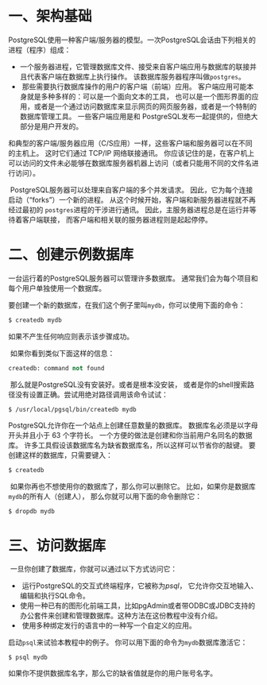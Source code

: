 # 一、架构基础

PostgreSQL使用一种客户端/服务器的模型。一次PostgreSQL会话由下列相关的进程（程序）组成：     

- ​       一个服务器进程，它管理数据库文件、接受来自客户端应用与数据库的联接并且代表客户端在数据库上执行操作。 该数据库服务器程序叫做`postgres`。             
- ​       那些需要执行数据库操作的用户的客户端（前端）应用。 客户端应用可能本身就是多种多样的：可以是一个面向文本的工具，  也可以是一个图形界面的应用，或者是一个通过访问数据库来显示网页的网页服务器，或者是一个特制的数据库管理工具。 一些客户端应用是和 PostgreSQL发布一起提供的，但绝大部分是用户开发的。      

   

​    和典型的客户端/服务器应用（C/S应用）一样，这些客户端和服务器可以在不同的主机上。 这时它们通过 TCP/IP 网络联接通讯。 你应该记住的是，在客户机上可以访问的文件未必能够在数据库服务器机器上访问（或者只能用不同的文件名进行访问）。   

​    PostgreSQL服务器可以处理来自客户端的多个并发请求。 因此，它为每个连接启动（“forks”）一个新的进程。 从这个时候开始，客户端和新服务器进程就不再经过最初的 `postgres`进程的干涉进行通讯。 因此，主服务器进程总是在运行并等待着客户端联接， 而客户端和相关联的服务器进程则是起起停停。



# 二、创建示例数据库

一台运行着的PostgreSQL服务器可以管理许多数据库。 通常我们会为每个项目和每个用户单独使用一个数据库。   

要创建一个新的数据库，在我们这个例子里叫`mydb`，你可以使用下面的命令：

```sql
$ createdb mydb
```

如果不产生任何响应则表示该步骤成功。

​    如果你看到类似下面这样的信息：

```sql
createdb: command not found
```

​    那么就是PostgreSQL没有安装好。或者是根本没安装， 或者是你的shell搜索路径没有设置正确。尝试用绝对路径调用该命令试试：

```sqlite
$ /usr/local/pgsql/bin/createdb mydb
```

PostgreSQL允许你在一个站点上创建任意数量的数据库。 数据库名必须是以字母开头并且小于 63 个字符长。 一个方便的做法是创建和你当前用户名同名的数据库。 许多工具假设该数据库名为缺省数据库名，所以这样可以节省你的敲键。 要创建这样的数据库，只需要键入：

```sql
$ createdb
```

​    如果你再也不想使用你的数据库了，那么你可以删除它。 比如，如果你是数据库`mydb`的所有人（创建人）， 那么你就可以用下面的命令删除它：

```sql
$ dropdb mydb
```

# 三、访问数据库

​    一旦你创建了数据库，你就可以通过以下方式访问它：     

- ​       运行PostgreSQL的交互式终端程序，它被称为*psql*， 它允许你交互地输入、编辑和执行SQL命令。      
- ​       使用一种已有的图形化前端工具，比如pgAdmin或者带ODBC或JDBC支持的办公套件来创建和管理数据库。这种方法在这份教程中没有介绍。      
- ​       使用多种绑定发行的语言中的一种写一个自定义的应用。

启动`psql`来试验本教程中的例子。 你可以用下面的命令为`mydb`数据库激活它：

```
$ psql mydb
```

如果你不提供数据库名字，那么它的缺省值就是你的用户账号名字。